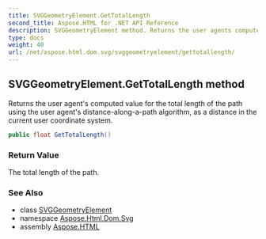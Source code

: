 ```yaml
---
title: SVGGeometryElement.GetTotalLength
second_title: Aspose.HTML for .NET API Reference
description: SVGGeometryElement method. Returns the user agents computed value for the total length of the path using the user agents distance-along-a-path algorithm as a distance in the current user coordinate system
type: docs
weight: 40
url: /net/aspose.html.dom.svg/svggeometryelement/gettotallength/
---
```

## SVGGeometryElement.GetTotalLength method

Returns the user agent's computed value for the total length of the path using the user agent's distance-along-a-path algorithm, as a distance in the current user coordinate system.

```csharp
public float GetTotalLength()
```

### Return Value

The total length of the path.

### See Also

* class [SVGGeometryElement](../)
* namespace [Aspose.Html.Dom.Svg](../../svggeometryelement/)
* assembly [Aspose.HTML](../../../)
